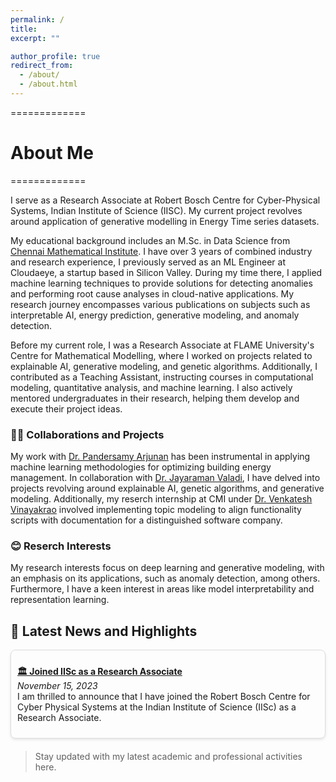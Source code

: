 ```yaml
---
permalink: /
title:
excerpt: ""

author_profile: true
redirect_from: 
  - /about/
  - /about.html
---
```


=============
# About Me
=============

 I serve as a Research Associate at Robert Bosch Centre for Cyber-Physical Systems, Indian Institute of Science (IISC). My current project revolves around application of generative modelling in Energy Time series datasets. 
 
My educational background includes an M.Sc. in Data Science from  [Chennai Mathematical Institute](https://www.cmi.ac.in/). 
I have over 3 years of combined industry and research experience, I previously served as an ML Engineer at Cloudaeye, a startup based in Silicon Valley. During my time there, I applied machine learning techniques to provide solutions for detecting anomalies and performing root cause analyses in cloud-native applications. My research journey encompasses various publications on subjects such as interpretable AI, energy prediction, generative modeling, and anomaly detection. 

Before my current role, I was a Research Associate at FLAME University's Centre for Mathematical Modelling, where I worked on projects related to explainable AI, generative modeling, and genetic algorithms. Additionally, I contributed as a Teaching Assistant, instructing courses in computational modeling, quantitative analysis, and machine learning. I also actively mentored undergraduates in their research, helping them develop and execute their project ideas.


### 🙌🔬 Collaborations and Projects
My work with [Dr. Pandersamy Arjunan](https://www.samy101.com/) has been instrumental in applying machine learning methodologies for optimizing building energy management. In collaboration with [Dr. Jayaraman Valadi](https://www.flame.edu.in/faculty/jayaraman-v-k), I have delved into  projects revolving around explainable AI, genetic algorithms, and generative modeling.  Additionally, my reserch internship at CMI under [Dr. Venkatesh Vinayakrao](http://vvtesh.co.in/) involved implementing  topic modeling to align functionality scripts with documentation for a distinguished software company.

### 😊 Reserch Interests

My research interests focus on deep learning and generative modeling, with an emphasis on its applications, such as anomaly detection, among others. Furthermore, I have a keen interest in areas like model interpretability and representation learning.


## 📰 Latest News and Highlights

<div style="border: 1px solid #ddd; padding: 10px; margin-bottom: 20px; max-height: 300px; overflow-y: auto; border-radius: 8px; box-shadow: 0 2px 4px rgba(0,0,0,0.1);">
  
  <p>
    <strong><a href="https://cps.iisc.ac.in/">🏛️ Joined IISc as a Research Associate</a></strong><br>
    <em>November 15, 2023</em><br>
    I am thrilled to announce that I have joined the Robert Bosch Centre for Cyber Physical Systems at the Indian Institute of Science (IISc) as a Research Associate.
  </p>
  
  <!-- Repeat the <p>...</p> block for each news item -->
  
</div>

> Stay updated with my latest academic and professional activities here.